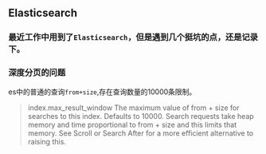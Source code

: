 ## Elasticsearch

### 最近工作中用到了`Elasticsearch`，但是遇到几个挺坑的点，还是记录下。

### 深度分页的问题

es中的普通的查询`from+size`,存在查询数量的10000条限制。  


> index.max_result_window
> The maximum value of from + size for searches to this index. Defaults to 10000. Search requests take heap memory and time proportional to from + size and this limits that memory. See Scroll or Search After for a more efficient alternative to raising this.

